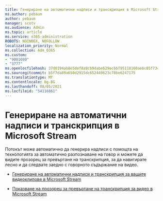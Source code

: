 ```yaml
---
title: Генериране на автоматични надписи и транскрипция в Microsoft Stream
ms.author: pebaum
author: pebaum
manager: scotv
ms.audience: Admin
ms.topic: article
ms.service: o365-administration
ROBOTS: NOINDEX, NOFOLLOW
localization_priority: Normal
ms.collection: Adm_O365
ms.custom:
- "9001699"
- "3777"
ms.openlocfilehash: 37d0194ab8e5def8a9cb9dabe629ecbbf95118160aebc85f734a838cdc0c1893
ms.sourcegitcommit: b5f7da89a650d2915dc652449623c78be6247175
ms.translationtype: MT
ms.contentlocale: bg-BG
ms.lasthandoff: 08/05/2021
ms.locfileid: "54116861"
---
```

# <a name="generate-automatic-captions-and-a-transcript-in-microsoft-stream"></a>Генериране на автоматични надписи и транскрипция в Microsoft Stream

Потокът може автоматично да генерира надписи с помощта на технологията за автоматично разпознаване на говор и можете да видите прозорец за превъртане на транскрипция, за да навигирате лесно и да следвате заедно с говорното съдържание на видео.

- [Генериране на автоматични надписи и транскрипция за вашите видеоклипове в Microsoft Stream](https://docs.microsoft.com/stream/portal-autogenerate-captions)

- [Показване на прозорец за превъртане на транскрипция за видео в Microsoft Stream](https://docs.microsoft.com/stream/portal-configure-transcript-mode)
